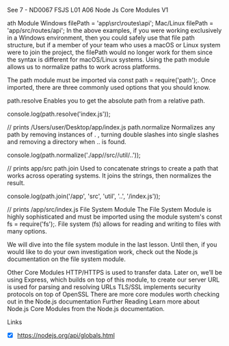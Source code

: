 See 7 - ND0067 FSJS L01 A06 Node Js Core Modules V1

ath Module
Windows
filePath = 'app\\src\\routes\\api';
Mac/Linux
filePath = 'app/src/routes/api';
In the above examples, if you were working exclusively in a Windows environment, then you could safely use that file path structure, but if a member of your team who uses a macOS or Linux system were to join the project, the filePath would no longer work for them since the syntax is different for macOS/Linux systems. Using the path module allows us to normalize paths to work across platforms.

The path module must be imported via const path = require('path');. Once imported, there are three commonly used options that you should know.

path.resolve
Enables you to get the absolute path from a relative path.

console.log(path.resolve('index.js'));

// prints /Users/user/Desktop/app/index.js
path.normalize
Normalizes any path by removing instances of . , turning double slashes into single slashes and removing a directory when .. is found.

console.log(path.normalize('./app//src//util/..'));

// prints app/src
path.join
Used to concatenate strings to create a path that works across operating systems. It joins the strings, then normalizes the result.

console.log(path.join('/app', 'src', 'util', '..', '/index.js'));

// prints  /app/src/index.js
File System Module
The File System Module is highly sophisticated and must be imported using the module system's const fs = require('fs');. File system (fs) allows for reading and writing to files with many options.

We will dive into the file system module in the last lesson. Until then, if you would like to do your own investigation work, check out the Node.js documentation on the file system module.

Other Core Modules
HTTP/HTTPS is used to transfer data. Later on, we’ll be using Express, which builds on top of this module, to create our server
URL is used for parsing and resolving URLs
TLS/SSL implements security protocols on top of OpenSSL There are more core modules worth checking out in the Node.js documentation
Further Reading
Learn more about Node.js Core Modules from the Node.js documentation.

Links 
- [x] https://nodejs.org/api/globals.html